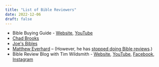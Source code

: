 ```yaml
---
title: "List of Bible Reviewers"
date: 2022-12-06
draft: false
---
```


- Bible Buying Guide - [Website](https://biblebuyingguide.com), [YouTube](https://www.youtube.com/@BibleBuyingGuide)
- [Chad Brooks](https://www.youtube.com/@revchadbrooks)
- [Joe's Bibles](https://www.youtube.com/@joesbibles5636)
- [Matthew Everhard](https://youtube.com/playlist?list=PLWctVi0LWLsAE8OawOHmrrZgLu3ryOrFK) – (However, he has [stopped doing Bible reviews](https://youtu.be/ebNFzPpZNOI).)
- Bible Review Blog with Tim Wildsmith - [Website](https://www.biblereviewblog.com), [YouTube](https://www.youtube.com/@timwildsmith), [Facebook](https://www.facebook.com/BibleReviewBlog/), [Instagram](https://www.instagram.com/biblereviewblog/)
